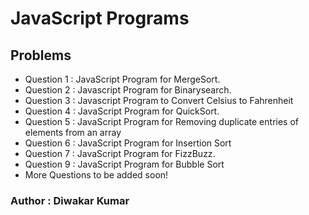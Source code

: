 # JavaScript Programs

## Problems

- Question 1 : JavaScript Program for MergeSort.
- Question 2 : Javascript Program for Binarysearch.
- Question 3 : Javascript Program to Convert Celsius to Fahrenheit
- Question 4 : JavaScript Program for QuickSort.
- Question 5 : JavaScript Program for Removing duplicate entries of elements from an array
- Question 6 : JavaScript Program for Insertion Sort
- Question 7 : JavaScript Program for FizzBuzz.
- Question 9 : JavaScript Program for Bubble Sort
- More Questions to be added soon!

### Author : Diwakar Kumar



  
